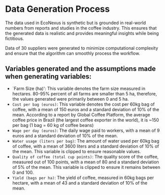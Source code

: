 # Data Generation Process

The data used in EcoNexus is synthetic but is grounded in real-world numbers from reports and studies in the coffee industry. 
This ensures that the generated data is realistic and provides meaningful insights while being fictitious.

Data of 30 suppliers were generated to minimize computational complexity and ensure that the algorithm can smoothly process the workflow.

## Variables generated and the assumptions made when generating variables:
- `Farm Size (ha)': This variable denotes the farm size measured in hectares. 80-95% percent of all farms are smaller than 5 ha, therefore, the values generated were primarily between 0 and 5 ha.
- `Cost per bag (euros)`: This variable denotes the cost per 60kg bag of coffee, with a mean of 150 euros and a standard deviation of 10% of the mean.
  According to a report by Global Coffee Platform, the average coffee price in Brazil (the largest coffee exporter in the world), it is ~150 per bag (1 bag = 60 kg of coffee beans)
- `Wage per day (euros)`: The daily wage paid to workers, with a mean of 9 euros and a standard deviation of 10% of the mean.
- `Water usage (liters per bag)`: The amount of water used per 60kg bag of coffee, with a mean of 3600 liters and a standard deviation of 10% of the mean. This variable is clipped to ensure reasonable values.
- `Quality of coffee (total cup points)`: The quality score of the coffee, measured out of 100 points, with a mean of 80 and a standard deviation of 5% of the mean. This variable is clipped to ensure it remains between 0 and 100.
- `Yield (bags per ha)`: The yield of coffee, measured in 60kg bags per hectare, with a mean of 43 and a standard deviation of 10% of the mean.
